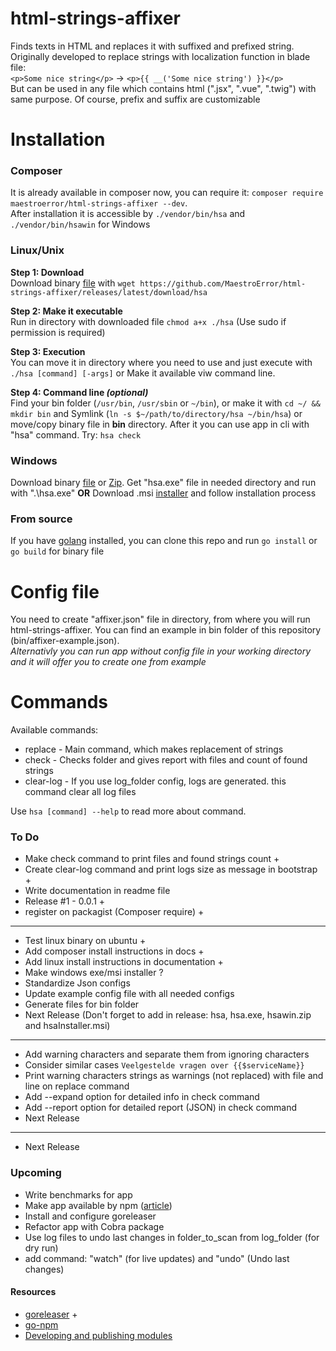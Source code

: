 # html-strings-affixer
Finds texts in HTML and replaces it with suffixed and prefixed string. Originally developed to replace strings with localization function in blade file:      
`<p>Some nice string</p>` -> `<p>{{ __('Some nice string') }}</p>`     
But can be used in any file which contains html (".jsx", ".vue", ".twig") with same purpose. Of course, prefix and suffix are customizable

# Installation
### Composer
It is already available in composer now, you can require it: `composer require maestroerror/html-strings-affixer --dev`.     
After installation it is accessible by `./vendor/bin/hsa` and `./vendor/bin/hsawin` for Windows

### Linux/Unix
**Step 1: Download**   
Download binary [file](https://github.com/MaestroError/html-strings-affixer/releases/latest/download/hsa) with `wget https://github.com/MaestroError/html-strings-affixer/releases/latest/download/hsa`
       
**Step 2: Make it executable**      
Run in directory with downloaded file `chmod a+x ./hsa` (Use sudo if permission is required)
       
**Step 3: Execution**       
You can move it in directory where you need to use and just execute with `./hsa [command] [-args]` or Make it available viw command line.
        
**Step 4: Command line *(optional)***     
Find your bin folder (`/usr/bin`, `/usr/sbin` or `~/bin`), or make it with `cd ~/ && mkdir bin` and Symlink (`ln -s $~/path/to/directory/hsa ~/bin/hsa`) or move/copy binary file in **bin** directory. After it you can use app in cli with "hsa" command. Try: `hsa check`

### Windows
Download binary [file](https://github.com/MaestroError/html-strings-affixer/releases/latest/download/hsa.exe) or [Zip](https://github.com/MaestroError/html-strings-affixer/releases/latest/download/hsawin.zip). Get "hsa.exe" file in needed directory and run with ".\hsa.exe" **OR** Download .msi [installer](https://github.com/MaestroError/html-strings-affixer/releases/latest/download/hsaInstaller.msi) and follow installation process


### From source
If you have [golang](https://go.dev/doc/install) installed, you can clone this repo and run `go install` or `go build` for binary file

# Config file
You need to create "affixer.json" file in directory, from where you will run html-strings-affixer. You can find an example in bin folder of this repository (bin/affixer-example.json).      
*Alternativly you can run app without config file in your working directory and it will offer you to create one from example*

# Commands
Available commands:
- replace - Main command, which makes replacement of strings
- check - Checks folder and gives report with files and count of found strings
- clear-log - If you use log_folder config, logs are generated. this command clear all log files    

Use `hsa [command] --help` to read more about command. 


### To Do
- Make check command to print files and found strings count +
- Create clear-log command and print logs size as message in bootstrap +
- Write documentation in readme file
- Release #1 - 0.0.1 +
- register on packagist (Composer require) +
-------
- Test linux binary on ubuntu +
- Add composer install instructions in docs +
- Add linux install instructions in documentation +
- Make windows exe/msi installer ?
- Standardize Json configs
- Update example config file with all needed configs
- Generate files for bin folder
- Next Release (Don't forget to add in release: hsa, hsa.exe, hsawin.zip and hsaInstaller.msi)
-------
- Add warning characters and separate them from ignoring characters
- Consider similar cases `Veelgestelde vragen over {{$serviceName}}`
- Print warning characters strings as warnings (not replaced) with file and line on replace command
- Add --expand option for detailed info in check command
- Add --report option for detailed report (JSON) in check command
- Next Release
-------
- Next Release


### Upcoming
- Write benchmarks for app
- Make app available by npm ([article](https://blog.bywachira.com/post/create-cli-with-golang-and-publish-on-npm)) 
- Install and configure goreleaser
- Refactor app with Cobra package
- Use log files to undo last changes in folder_to_scan from log_folder (for dry run)
- add command: "watch" (for live updates) and "undo" (Undo last changes)

#### Resources
- [goreleaser](https://goreleaser.com/) +
- [go-npm](https://github.com/sanathkr/go-npm)
- [Developing and publishing modules](https://go.dev/doc/modules/developing)